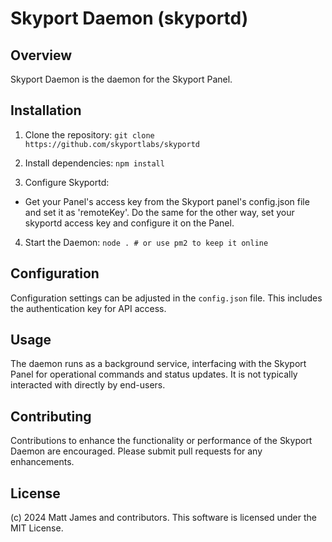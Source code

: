 # Skyport Daemon (skyportd)

## Overview
Skyport Daemon is the daemon for the Skyport Panel.

## Installation
1. Clone the repository:
`git clone https://github.com/skyportlabs/skyportd`

2. Install dependencies:
`npm install`

3. Configure Skyportd:
- Get your Panel's access key from the Skyport panel's config.json file and set it as 'remoteKey'. Do the same for the other way, set your skyportd access key and configure it on the Panel.

4. Start the Daemon:
`node . # or use pm2 to keep it online`

## Configuration
Configuration settings can be adjusted in the `config.json` file. This includes the authentication key for API access.

## Usage
The daemon runs as a background service, interfacing with the Skyport Panel for operational commands and status updates. It is not typically interacted with directly by end-users.

## Contributing
Contributions to enhance the functionality or performance of the Skyport Daemon are encouraged. Please submit pull requests for any enhancements.

## License
(c) 2024 Matt James and contributors. This software is licensed under the MIT License.
